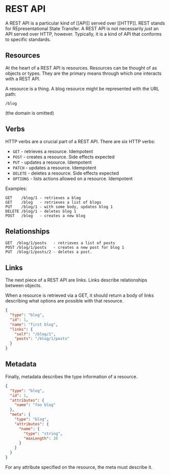 # REST API

A REST API is a particular kind of [[API]] served over [[HTTP]]. REST stands for REpresentational State Transfer. A REST API is not necessarily _just_ an API served over HTTP, however. Typically, it is a kind of API that conforms to specific standards.


<a id="org165e6ee"></a>

## Resources

At the heart of a REST API is resources. Resources can be thought of as objects or types. They are the primary means through which one interacts with a REST API.

A resource is a thing. A blog resource might be represented with the URL path:

```nil
/blog
```

(the domain is omitted)


<a id="org38b7e8d"></a>

## Verbs

HTTP verbs are a crucial part of a REST API. There are six HTTP verbs:

-   `GET` - retrieves a resource. Idempotent
-   `POST` - creates a resource. Side effects expected
-   `PUT` - updates a resource. Idempotent
-   `PATCH` - updates a resource. Idempotent
-   `DELETE` - deletes a resource. Side effects expected
-   `OPTIONS` - lists actions allowed on a resource. Idempotent

Examples:

```text
GET    /blog/1 - retrieves a blog
GET    /blog   - retrieves a list of blogs
PUT    /blog/1 - with some body, updates blog 1
DELETE /blog/1 - deletes blog 1
POST   /blog   - creates a new blog
```


<a id="org4b5a4a4"></a>

## Relationships

```text
GET  /blog/1/posts   - retrieves a list of posts
POST /blog/1/posts   - creates a new post for blog 1
PUT  /blog/1/posts/2 - deletes a post.
```


<a id="org0913afb"></a>

## Links

The next piece of a REST API are links. Links describe relationships between objects.

When a resource is retrieved via a GET, it should return a body of links describing what options are possible with that resource.

```json
{
  "type": "blog",
  "id": 1,
  "name": "first blog",
  "links": {
    "self": "/blog/1",
    "posts": "/blog/1/posts"
  }
}
```


<a id="orge6183d5"></a>

## Metadata

Finally, metadata describes the type information of a resource.

```json
{
  "type": "blog",
  "id": 1,
  "attributes": {
    "name": "foo blog"
  },
  "meta": {
    "type": "blog",
    "attributes": {
      "name": {
        "type": "string",
        "maxLength": 20
      }
    }
  }
}
```

For any attribute specified on the resource, the meta must describe it.
